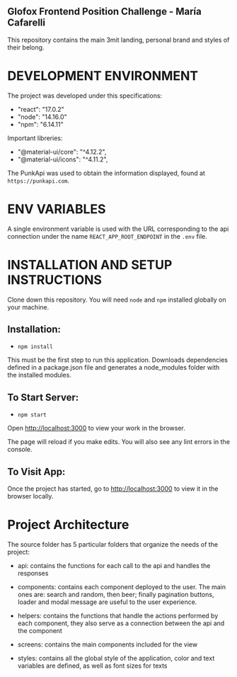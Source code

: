 ## Glofox Frontend Position Challenge - María Cafarelli

This repository contains the main 3mit landing, personal brand and styles of their belong.

# DEVELOPMENT ENVIRONMENT

The project was developed under this specifications:

- "react": "17.0.2"
- "node": "14.16.0"
- "npm": "6.14.11"

Important libreries:

- "@material-ui/core": "^4.12.2",
- "@material-ui/icons": "^4.11.2",

The PunkApi was used to obtain the information displayed, found at `https://punkapi.com`. 

# ENV VARIABLES

A single environment variable is used with the URL corresponding to the api connection under the name `REACT_APP_ROOT_ENDPOINT` in the `.env` file.

# INSTALLATION AND SETUP INSTRUCTIONS

Clone down this repository. You will need `node` and `npm` installed globally on your machine.

## Installation:

- `npm install`

This must be the first step to run this application. Downloads dependencies defined in a package.json file and generates a node_modules folder with the installed modules.

## To Start Server:

- `npm start`

Open [http://localhost:3000](http://localhost:3000) to view your work in the browser.

The page will reload if you make edits. You will also see any lint errors in the console.

## To Visit App:

Once the project has started, go to [http://localhost:3000](http://localhost:3000) to view it in the browser locally.

# Project Architecture


The source folder has 5 particular folders that organize the needs of the project:

- api: contains the functions for each call to the api and handles the responses

- components: contains each component deployed to the user. The main ones are: search and random, then beer; finally pagination buttons, loader and modal message are useful to the user experience.

- helpers: contains the functions that handle the actions performed by each component, they also serve as a connection between the api and the component

- screens: contains the main components included for the view

- styles: contains all the global style of the application, color and text variables are defined, as well as font sizes for texts